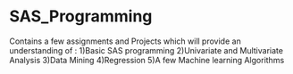# SAS_Programming
Contains a few assignments and Projects which will provide an understanding of : 
1)Basic SAS programming 
2)Univariate and Multivariate Analysis
3)Data Mining 
4)Regression
5)A few Machine learning Algorithms

